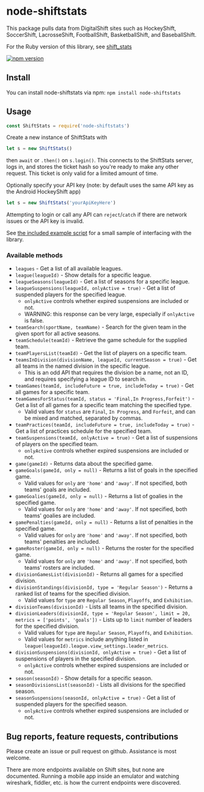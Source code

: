 # node-shiftstats
This package pulls data from DigitalShift sites such as HockeyShift, SoccerShift, LacrosseShift, FootballShift, BasketballShift, and BaseballShift.

For the Ruby version of this library, see [shift_stats](https://github.com/parnic/shift_stats)

[![npm version](https://badge.fury.io/js/node-shiftstats.svg)](http://badge.fury.io/js/node-shiftstats)

## Install
You can install node-shiftstats via npm: `npm install node-shiftstats`

## Usage

```js
const ShiftStats = require('node-shiftstats')
```

Create a new instance of ShiftStats with
```js
let s = new ShiftStats()
```
then `await` or `.then()` on `s.login()`. This connects to the ShiftStats server, logs in, and stores the ticket hash so you're ready to make any other request. This ticket is only valid for a limited amount of time.

Optionally specify your API key (note: by default uses the same API key as the Android HockeyShift app)

```js
let s = new ShiftStats('yourApiKeyHere')
```

Attempting to login or call any API can `reject`/`catch` if there are network issues or the API key is invalid.

See [the included example script](https://github.com/parnic/node-shiftstats/blob/master/example.js) for a small sample of interfacing with the library.

### Available methods

* `leagues` - Get a list of all available leagues.
* `league(leagueId)` - Show details for a specific league.
* `leagueSeasons(leagueId)` - Get a list of seasons for a specific league.
* `leagueSuspensions(leagueId, onlyActive = true)` - Get a list of suspended players for the specified league.
  * `onlyActive` controls whether expired suspensions are included or not.
  * WARNING: this response can be very large, especially if `onlyActive` is false.
* `teamSearch(sportName, teamName)` - Search for the given team in the given sport for all active seasons.
* `teamSchedule(teamId)` - Retrieve the game schedule for the supplied team.
* `teamPlayersList(teamId)` - Get the list of players on a specific team.
* `teamsInDivision(divisionName, leagueId, currentSeason = true)` - Get all teams in the named division in the specific league.
  * This is an odd API that requires the division be a name, not an ID, and requires specifying a league ID to search in.
* `teamGames(teamId, includeFuture = true, includeToday = true)` - Get all games for a specific team.
* `teamGamesForStatus(teamId, status = 'Final,In Progress,Forfeit')` - Get a list of all games for a specific team matching the specified type.
  * Valid values for `status` are `Final`, `In Progress`, and `Forfeit`, and can be mixed and matched, separated by commas.
* `teamPractices(teamId, includeFuture = true, includeToday = true)` - Get a list of practices schedule for the specified team.
* `teamSuspensions(teamId, onlyActive = true)` - Get a list of suspensions of players on the specified team.
  * `onlyActive` controls whether expired suspensions are included or not.
* `game(gameId)` - Returns data about the specified game.
* `gameGoals(gameId, only = null)` - Returns a list of goals in the specified game.
  * Valid values for `only` are `'home'` and `'away'`. If not specified, both teams' goals are included.
* `gameGoalies(gameId, only = null)` - Returns a list of goalies in the specified game.
  * Valid values for `only` are `'home'` and `'away'`. If not specified, both teams' goalies are included.
* `gamePenalties(gameId, only = null)` - Returns a list of penalties in the specified game.
  * Valid values for `only` are `'home'` and `'away'`. If not specified, both teams' penalties are included.
* `gameRoster(gameId, only = null)` - Returns the roster for the specified game.
  * Valid values for `only` are `'home'` and `'away'`. If not specified, both teams' rosters are included.
* `divisionGamesList(divisionId)` - Returns all games for a specified division.
* `divisionStandings(divisionId, type = 'Regular Season')` - Returns a ranked list of teams for the specified division.
  * Valid values for `type` are `Regular Season`, `Playoffs`, and `Exhibition`.
* `divisionTeams(divisionId)` - Lists all teams in the specified division.
* `divisionLeaders(divisionId, type = 'Regular Season', limit = 20, metrics = ['points', 'goals'])` - Lists up to `limit` number of leaders for the specified division.
  * Valid values for `type` are `Regular Season`, `Playoffs`, and `Exhibition`.
  * Valid values for `metrics` include anything listed in `league(leagueId).league.view_settings.leader_metrics`.
* `divisionSuspensions(divisionId, onlyActive = true)` - Get a list of suspensions of players in the specified division.
  * `onlyActive` controls whether expired suspensions are included or not.
* `season(seasonId)` - Show details for a specific season.
* `seasonDivisionsList(seasonId)` - Lists all divisions for the specified season.
* `seasonSuspensions(seasonId, onlyActive = true)` - Get a list of suspended players for the specified season.
  * `onlyActive` controls whether expired suspensions are included or not.

## Bug reports, feature requests, contributions

Please create an issue or pull request on github. Assistance is most welcome.

There are more endpoints available on Shift sites, but none are documented. Running a mobile app inside an emulator and watching wireshark, fiddler, etc. is how the current endpoints were discovered.
